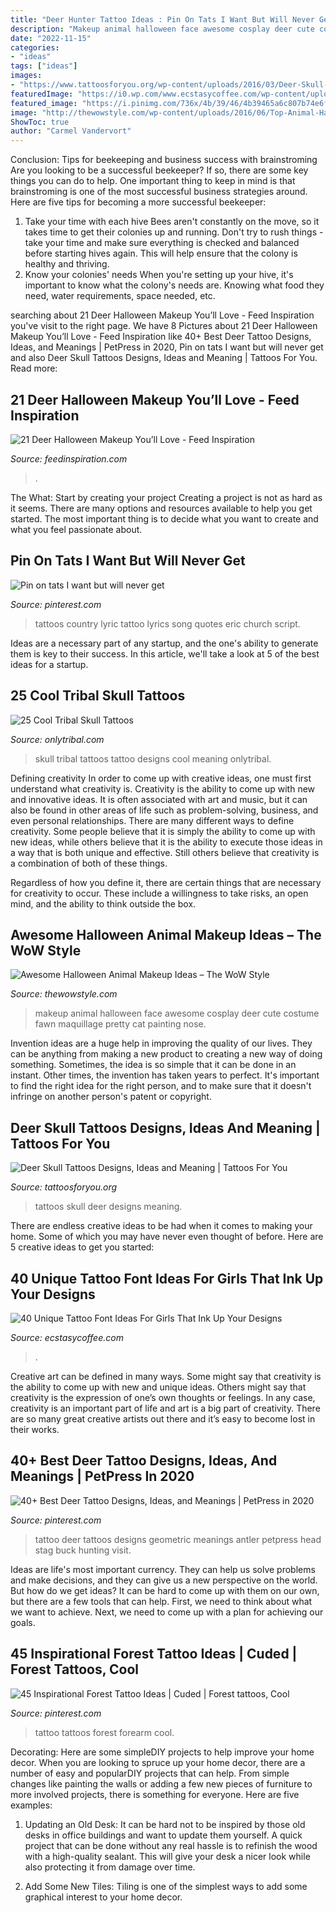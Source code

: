 ```yaml
---
title: "Deer Hunter Tattoo Ideas : Pin On Tats I Want But Will Never Get"
description: "Makeup animal halloween face awesome cosplay deer cute costume fawn maquillage pretty cat painting nose"
date: "2022-11-15"
categories:
- "ideas"
tags: ["ideas"]
images:
- "https://www.tattoosforyou.org/wp-content/uploads/2016/03/Deer-Skull-Tattoos-Designs-225x300.jpg"
featuredImage: "https://i0.wp.com/www.ecstasycoffee.com/wp-content/uploads/2016/09/No-Lies-Just-Love-–-Foot-Tattoo.jpg"
featured_image: "https://i.pinimg.com/736x/4b/39/46/4b39465a6c807b74e6f2a7c0fa07d11f--country-lyric-tattoos-country-tattoo-ideas.jpg"
image: "http://thewowstyle.com/wp-content/uploads/2016/06/Top-Animal-Halloween-Makeup.jpg"
ShowToc: true
author: "Carmel Vandervort"
---
```



Conclusion: Tips for beekeeping and business success with brainstroming
Are you looking to be a successful beekeeper? If so, there are some key things you can do to help. One important thing to keep in mind is that brainstroming is one of the most successful business strategies around. Here are five tips for becoming a more successful beekeeper:

1. Take your time with each hive
Bees aren't constantly on the move, so it takes time to get their colonies up and running. Don't try to rush things - take your time and make sure everything is checked and balanced before starting hives again. This will help ensure that the colony is healthy and thriving.
2. Know your colonies' needs
When you're setting up your hive, it's important to know what the colony's needs are. Knowing what food they need, water requirements, space needed, etc.

	

		
searching about 21 Deer Halloween Makeup You’ll Love - Feed Inspiration you've visit to the right page. We have 8 Pictures about 21 Deer Halloween Makeup You’ll Love - Feed Inspiration like 40+ Best Deer Tattoo Designs, Ideas, and Meanings | PetPress in 2020, Pin on tats I want but will never get and also Deer Skull Tattoos Designs, Ideas and Meaning | Tattoos For You. Read more:
		
    
## 21 Deer Halloween Makeup You’ll Love - Feed Inspiration

<img loading=lazy src="http://feedinspiration.com/wp-content/uploads/2016/08/Selfmade-Deer-Make-up.jpg" onerror="this.onerror=null;this.src='https://tse1.mm.bing.net/th?id=OIP.BCnMEEI_5m5_KfjdUI_6jwHaLH&amp;pid=15.1';" alt="21 Deer Halloween Makeup You’ll Love - Feed Inspiration">

_Source: feedinspiration.com_

>. 

	

The What: Start by creating your project
Creating a project is not as hard as it seems. There are many options and resources available to help you get started. The most important thing is to decide what you want to create and what you feel passionate about.

    
## Pin On Tats I Want But Will Never Get

<img loading=lazy src="https://i.pinimg.com/736x/4b/39/46/4b39465a6c807b74e6f2a7c0fa07d11f--country-lyric-tattoos-country-tattoo-ideas.jpg" onerror="this.onerror=null;this.src='https://tse4.mm.bing.net/th?id=OIP.6ZQ_0DRrfyC70Wn99XM7EAHaNK&amp;pid=15.1';" alt="Pin on tats I want but will never get">

_Source: pinterest.com_

>tattoos country lyric tattoo lyrics song quotes eric church script. 

	

Ideas are a necessary part of any startup, and the one's ability to generate them is key to their success. In this article, we'll take a look at 5 of the best ideas for a startup.

    
## 25 Cool Tribal Skull Tattoos

<img loading=lazy src="http://www.onlytribal.com/wp-content/uploads/2015/12/Skull-Tribal-Tattoo.jpg" onerror="this.onerror=null;this.src='https://tse3.mm.bing.net/th?id=OIP.zLUQ7Oym_PavgnU0JQ7QMwHaLG&amp;pid=15.1';" alt="25 Cool Tribal Skull Tattoos">

_Source: onlytribal.com_

>skull tribal tattoos tattoo designs cool meaning onlytribal. 

	

Defining creativity
In order to come up with creative ideas, one must first understand what creativity is. Creativity is the ability to come up with new and innovative ideas. It is often associated with art and music, but it can also be found in other areas of life such as problem-solving, business, and even personal relationships.
There are many different ways to define creativity. Some people believe that it is simply the ability to come up with new ideas, while others believe that it is the ability to execute those ideas in a way that is both unique and effective. Still others believe that creativity is a combination of both of these things.

Regardless of how you define it, there are certain things that are necessary for creativity to occur. These include a willingness to take risks, an open mind, and the ability to think outside the box.

    
## Awesome Halloween Animal Makeup Ideas – The WoW Style

<img loading=lazy src="http://thewowstyle.com/wp-content/uploads/2016/06/Top-Animal-Halloween-Makeup.jpg" onerror="this.onerror=null;this.src='https://tse3.mm.bing.net/th?id=OIP.cDmJsC9zEFoKKVm5OPQkJgHaJ3&amp;pid=15.1';" alt="Awesome Halloween Animal Makeup Ideas – The WoW Style">

_Source: thewowstyle.com_

>makeup animal halloween face awesome cosplay deer cute costume fawn maquillage pretty cat painting nose. 

	

Invention ideas are a huge help in improving the quality of our lives. They can be anything from making a new product to creating a new way of doing something. Sometimes, the idea is so simple that it can be done in an instant. Other times, the invention has taken years to perfect. It's important to find the right idea for the right person, and to make sure that it doesn't infringe on another person's patent or copyright.

    
## Deer Skull Tattoos Designs, Ideas And Meaning | Tattoos For You

<img loading=lazy src="https://www.tattoosforyou.org/wp-content/uploads/2016/03/Deer-Skull-Tattoos-Designs-225x300.jpg" onerror="this.onerror=null;this.src='https://tse1.mm.bing.net/th?id=OIP.S4aOzgsKdp0otJ2Cv_E4KQAAAA&amp;pid=15.1';" alt="Deer Skull Tattoos Designs, Ideas and Meaning | Tattoos For You">

_Source: tattoosforyou.org_

>tattoos skull deer designs meaning. 

	

There are endless creative ideas to be had when it comes to making your home. Some of which you may have never even thought of before. Here are 5 creative ideas to get you started:

    
## 40 Unique Tattoo Font Ideas For Girls That Ink Up Your Designs

<img loading=lazy src="https://i0.wp.com/www.ecstasycoffee.com/wp-content/uploads/2016/09/No-Lies-Just-Love-–-Foot-Tattoo.jpg" onerror="this.onerror=null;this.src='https://tse2.mm.bing.net/th?id=OIP.DAjtgJc5zbGEGt-e49X0FQHaFj&amp;pid=15.1';" alt="40 Unique Tattoo Font Ideas For Girls That Ink Up Your Designs">

_Source: ecstasycoffee.com_

>. 

	

Creative art can be defined in many ways. Some might say that creativity is the ability to come up with new and unique ideas. Others might say that creativity is the expression of one’s own thoughts or feelings. In any case, creativity is an important part of life and art is a big part of creativity. There are so many great creative artists out there and it’s easy to become lost in their works.

    
## 40+ Best Deer Tattoo Designs, Ideas, And Meanings | PetPress In 2020

<img loading=lazy src="https://i.pinimg.com/736x/5d/92/76/5d9276a1952f490d8126a08f35983626.jpg" onerror="this.onerror=null;this.src='https://tse3.mm.bing.net/th?id=OIP.-Kqtf2kpCTLlSHZAb5NcjQHaLH&amp;pid=15.1';" alt="40+ Best Deer Tattoo Designs, Ideas, and Meanings | PetPress in 2020">

_Source: pinterest.com_

>tattoo deer tattoos designs geometric meanings antler petpress head stag buck hunting visit. 

	

Ideas are life's most important currency. They can help us solve problems and make decisions, and they can give us a new perspective on the world. But how do we get ideas? It can be hard to come up with them on our own, but there are a few tools that can help. First, we need to think about what we want to achieve. Next, we need to come up with a plan for achieving our goals.

    
## 45 Inspirational Forest Tattoo Ideas | Cuded | Forest Tattoos, Cool

<img loading=lazy src="https://i.pinimg.com/736x/35/af/28/35af28400f1dde6860f3361912206566--forest-forearm-tattoo-forest-tattoos.jpg" onerror="this.onerror=null;this.src='https://tse3.mm.bing.net/th?id=OIP.JLuwZ6dcsERsHSzSumIXagHaJ4&amp;pid=15.1';" alt="45 Inspirational Forest Tattoo Ideas | Cuded | Forest tattoos, Cool">

_Source: pinterest.com_

>tattoo tattoos forest forearm cool. 

	

Decorating: Here are some simpleDIY projects to help improve your home decor.
When you are looking to spruce up your home decor, there are a number of easy and popularDIY projects that can help. From simple changes like painting the walls or adding a few new pieces of furniture to more involved projects, there is something for everyone. Here are five examples:
1. Updating an Old Desk: It can be hard not to be inspired by those old desks in office buildings and want to update them yourself. A quick project that can be done without any real hassle is to refinish the wood with a high-quality sealant. This will give your desk a nicer look while also protecting it from damage over time.

2. Add Some New Tiles: Tiling is one of the simplest ways to add some graphical interest to your home decor.

